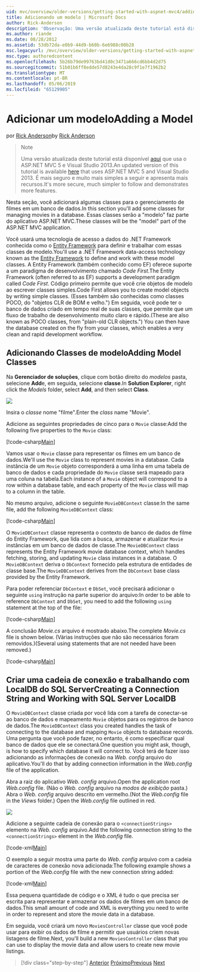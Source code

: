 ```yaml
---
uid: mvc/overview/older-versions/getting-started-with-aspnet-mvc4/adding-a-model
title: Adicionando um modelo | Microsoft Docs
author: Rick-Anderson
description: 'Observação: Uma versão atualizada deste tutorial está disponível aqui que usa o ASP.NET MVC 5 e Visual Studio 2013. Ele é mais seguro e muito mais simples a seguir e demonstração...'
ms.author: riande
ms.date: 08/28/2012
ms.assetid: 53db72da-e0b9-44d9-b60b-6e6988c00b28
msc.legacyurl: /mvc/overview/older-versions/getting-started-with-aspnet-mvc4/adding-a-model
msc.type: authoredcontent
ms.openlocfilehash: 5b26b79de99763bd41d0c3471a666cd6bb4d2d75
ms.sourcegitcommit: 51b01b6ff8edde57d8243e4da28c9f1e7f1962b2
ms.translationtype: MT
ms.contentlocale: pt-BR
ms.lasthandoff: 05/06/2019
ms.locfileid: "65129905"
---
```

# <a name="adding-a-model"></a><span data-ttu-id="d43d6-104">Adicionar um modelo</span><span class="sxs-lookup"><span data-stu-id="d43d6-104">Adding a Model</span></span>

<span data-ttu-id="d43d6-105">por [Rick Anderson]((https://twitter.com/RickAndMSFT))</span><span class="sxs-lookup"><span data-stu-id="d43d6-105">by [Rick Anderson]((https://twitter.com/RickAndMSFT))</span></span>

> > [!NOTE]
> > <span data-ttu-id="d43d6-106">Uma versão atualizada deste tutorial está disponível [aqui](../../getting-started/introduction/getting-started.md) que usa o ASP.NET MVC 5 e Visual Studio 2013.</span><span class="sxs-lookup"><span data-stu-id="d43d6-106">An updated version of this tutorial is available [here](../../getting-started/introduction/getting-started.md) that uses ASP.NET MVC 5 and Visual Studio 2013.</span></span> <span data-ttu-id="d43d6-107">É mais seguro e muito mais simples a seguir e apresenta mais recursos.</span><span class="sxs-lookup"><span data-stu-id="d43d6-107">It's more secure, much simpler to follow and demonstrates more features.</span></span>

<span data-ttu-id="d43d6-108">Nesta seção, você adicionará algumas classes para o gerenciamento de filmes em um banco de dados.</span><span class="sxs-lookup"><span data-stu-id="d43d6-108">In this section you'll add some classes for managing movies in a database.</span></span> <span data-ttu-id="d43d6-109">Essas classes serão a &quot;modelo&quot; faz parte do aplicativo ASP.NET MVC.</span><span class="sxs-lookup"><span data-stu-id="d43d6-109">These classes will be the &quot;model&quot; part of the ASP.NET MVC application.</span></span>

<span data-ttu-id="d43d6-110">Você usará uma tecnologia de acesso a dados do .NET Framework conhecida como o [Entity Framework](https://msdn.microsoft.com/library/bb399572(VS.110).aspx) para definir e trabalhar com essas classes de modelo.</span><span class="sxs-lookup"><span data-stu-id="d43d6-110">You'll use a .NET Framework data-access technology known as the [Entity Framework](https://msdn.microsoft.com/library/bb399572(VS.110).aspx) to define and work with these model classes.</span></span> <span data-ttu-id="d43d6-111">A Entity Framework (também conhecido como EF) oferece suporte a um paradigma de desenvolvimento chamado *Code First*.</span><span class="sxs-lookup"><span data-stu-id="d43d6-111">The Entity Framework (often referred to as EF) supports a development paradigm called *Code First*.</span></span> <span data-ttu-id="d43d6-112">Código primeiro permite que você crie objetos de modelo ao escrever classes simples.</span><span class="sxs-lookup"><span data-stu-id="d43d6-112">Code First allows you to create model objects by writing simple classes.</span></span> <span data-ttu-id="d43d6-113">(Esses também são conhecidas como classes POCO, do &quot;objetos CLR de BOM e velho.&quot;) Em seguida, você pode ter o banco de dados criado em tempo real de suas classes, que permite que um fluxo de trabalho de desenvolvimento muito claro e rápido.</span><span class="sxs-lookup"><span data-stu-id="d43d6-113">(These are also known as POCO classes, from &quot;plain-old CLR objects.&quot;) You can then have the database created on the fly from your classes, which enables a very clean and rapid development workflow.</span></span>

## <a name="adding-model-classes"></a><span data-ttu-id="d43d6-114">Adicionando Classes de modelo</span><span class="sxs-lookup"><span data-stu-id="d43d6-114">Adding Model Classes</span></span>

<span data-ttu-id="d43d6-115">Na **Gerenciador de soluções**, clique com botão direito do *modelos* pasta, selecione **Add**e, em seguida, selecione **classe**.</span><span class="sxs-lookup"><span data-stu-id="d43d6-115">In **Solution Explorer**, right click the *Models* folder, select **Add**, and then select **Class**.</span></span>

![](adding-a-model/_static/image1.png)

<span data-ttu-id="d43d6-116">Insira o *classe* nome &quot;filme&quot;.</span><span class="sxs-lookup"><span data-stu-id="d43d6-116">Enter the *class* name &quot;Movie&quot;.</span></span>

<span data-ttu-id="d43d6-117">Adicione as seguintes propriedades de cinco para o `Movie` classe:</span><span class="sxs-lookup"><span data-stu-id="d43d6-117">Add the following five properties to the `Movie` class:</span></span>

[!code-csharp[Main](adding-a-model/samples/sample1.cs)]

<span data-ttu-id="d43d6-118">Vamos usar o `Movie` classe para representar os filmes em um banco de dados.</span><span class="sxs-lookup"><span data-stu-id="d43d6-118">We'll use the `Movie` class to represent movies in a database.</span></span> <span data-ttu-id="d43d6-119">Cada instância de um `Movie` objeto corresponderá a uma linha em uma tabela de banco de dados e cada propriedade do `Movie` classe será mapeado para uma coluna na tabela.</span><span class="sxs-lookup"><span data-stu-id="d43d6-119">Each instance of a `Movie` object will correspond to a row within a database table, and each property of the `Movie` class will map to a column in the table.</span></span>

<span data-ttu-id="d43d6-120">No mesmo arquivo, adicione o seguinte `MovieDBContext` classe:</span><span class="sxs-lookup"><span data-stu-id="d43d6-120">In the same file, add the following `MovieDBContext` class:</span></span>

[!code-csharp[Main](adding-a-model/samples/sample2.cs)]

<span data-ttu-id="d43d6-121">O `MovieDBContext` classe representa o contexto de banco de dados de filme do Entity Framework, que lida com a busca, armazenar e atualizar `Movie` instâncias em um banco de dados de classe.</span><span class="sxs-lookup"><span data-stu-id="d43d6-121">The `MovieDBContext` class represents the Entity Framework movie database context, which handles fetching, storing, and updating `Movie` class instances in a database.</span></span> <span data-ttu-id="d43d6-122">O `MovieDBContext` deriva o `DbContext` fornecido pela estrutura de entidades de classe base.</span><span class="sxs-lookup"><span data-stu-id="d43d6-122">The `MovieDBContext` derives from the `DbContext` base class provided by the Entity Framework.</span></span>

<span data-ttu-id="d43d6-123">Para poder referenciar `DbContext` e `DbSet`, você precisará adicionar o seguinte `using` instrução na parte superior do arquivo:</span><span class="sxs-lookup"><span data-stu-id="d43d6-123">In order to be able to reference `DbContext` and `DbSet`, you need to add the following `using` statement at the top of the file:</span></span>

[!code-csharp[Main](adding-a-model/samples/sample3.cs)]

<span data-ttu-id="d43d6-124">A conclusão *Movie.cs* arquivo é mostrado abaixo.</span><span class="sxs-lookup"><span data-stu-id="d43d6-124">The complete *Movie.cs* file is shown below.</span></span> <span data-ttu-id="d43d6-125">(Várias instruções que não são necessários foram removidos.)</span><span class="sxs-lookup"><span data-stu-id="d43d6-125">(Several using statements that are not needed have been removed.)</span></span>

[!code-csharp[Main](adding-a-model/samples/sample4.cs)]

## <a name="creating-a-connection-string-and-working-with-sql-server-localdb"></a><span data-ttu-id="d43d6-126">Criar uma cadeia de conexão e trabalhando com LocalDB do SQL Server</span><span class="sxs-lookup"><span data-stu-id="d43d6-126">Creating a Connection String and Working with SQL Server LocalDB</span></span>

<span data-ttu-id="d43d6-127">O `MovieDBContext` classe criada por você lida com a tarefa de conectar-se ao banco de dados e mapeamento `Movie` objetos para os registros de banco de dados.</span><span class="sxs-lookup"><span data-stu-id="d43d6-127">The `MovieDBContext` class you created handles the task of connecting to the database and mapping `Movie` objects to database records.</span></span> <span data-ttu-id="d43d6-128">Uma pergunta que você pode fazer, no entanto, é como especificar qual banco de dados que ele se conectará.</span><span class="sxs-lookup"><span data-stu-id="d43d6-128">One question you might ask, though, is how to specify which database it will connect to.</span></span> <span data-ttu-id="d43d6-129">Você terá de fazer isso adicionando as informações de conexão na *Web. config* arquivo do aplicativo.</span><span class="sxs-lookup"><span data-stu-id="d43d6-129">You'll do that by adding connection information in the *Web.config* file of the application.</span></span>

<span data-ttu-id="d43d6-130">Abra a raiz do aplicativo *Web. config* arquivo.</span><span class="sxs-lookup"><span data-stu-id="d43d6-130">Open the application root *Web.config* file.</span></span> <span data-ttu-id="d43d6-131">(Não o *Web. config* arquivo na *modos de exibição* pasta.) Abra o *Web. config* arquivo descrito em vermelho.</span><span class="sxs-lookup"><span data-stu-id="d43d6-131">(Not the *Web.config* file in the *Views* folder.) Open the *Web.config* file outlined in red.</span></span>

![](adding-a-model/_static/image2.png)

<span data-ttu-id="d43d6-132">Adicione a seguinte cadeia de conexão para o `<connectionStrings>` elemento na *Web. config* arquivo.</span><span class="sxs-lookup"><span data-stu-id="d43d6-132">Add the following connection string to the `<connectionStrings>` element in the *Web.config* file.</span></span>

[!code-xml[Main](adding-a-model/samples/sample5.xml)]

<span data-ttu-id="d43d6-133">O exemplo a seguir mostra uma parte do *Web. config* arquivo com a cadeia de caracteres de conexão nova adicionada:</span><span class="sxs-lookup"><span data-stu-id="d43d6-133">The following example shows a portion of the *Web.config* file with the new connection string added:</span></span>

[!code-xml[Main](adding-a-model/samples/sample6.xml?highlight=6-9)]

<span data-ttu-id="d43d6-134">Essa pequena quantidade de código e o XML é tudo o que precisa ser escrita para representar e armazenar os dados de filmes em um banco de dados.</span><span class="sxs-lookup"><span data-stu-id="d43d6-134">This small amount of code and XML is everything you need to write in order to represent and store the movie data in a database.</span></span>

<span data-ttu-id="d43d6-135">Em seguida, você criará um novo `MoviesController` classe que você pode usar para exibir os dados de filme e permitir que usuários criem novas listagens de filme.</span><span class="sxs-lookup"><span data-stu-id="d43d6-135">Next, you'll build a new `MoviesController` class that you can use to display the movie data and allow users to create new movie listings.</span></span>

> [!div class="step-by-step"]
> <span data-ttu-id="d43d6-136">[Anterior](adding-a-view.md)
> [Próximo](accessing-your-models-data-from-a-controller.md)</span><span class="sxs-lookup"><span data-stu-id="d43d6-136">[Previous](adding-a-view.md)
[Next](accessing-your-models-data-from-a-controller.md)</span></span>

